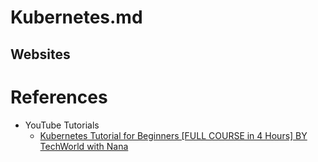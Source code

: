 # Kubernetes.md

## Websites


# References

* YouTube Tutorials
  * [Kubernetes Tutorial for Beginners [FULL COURSE in 4 Hours] BY TechWorld with Nana](https://www.youtube.com/watch?v=X48VuDVv0do)
  